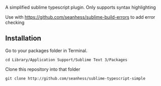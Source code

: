 A simplified sublime typescript plugin. Only supports syntax highlighting

Use with https://github.com/seanhess/sublime-build-errors to add error checking

Installation
------------

Go to your packages folder in Terminal. 

    cd Library/Application Support/Sublime Text 3/Packages

Clone this repository into that folder

    git clone http://github.com/seanhess/sublime-typescript-simple
